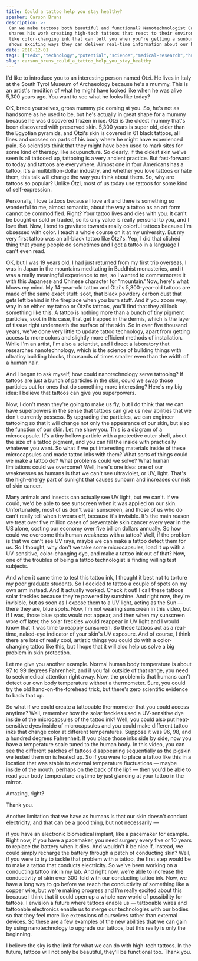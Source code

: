 ```yaml
---
title: Could a tattoo help you stay healthy?
speaker: Carson Bruns
description: >-
 Can we make tattoos both beautiful and functional? Nanotechnologist Carson Bruns
 shares his work creating high-tech tattoos that react to their environment --
 like color-changing ink that can tell you when you're getting a sunburn -- and
 shows exciting ways they can deliver real-time information about our health.
date: 2018-12-01
tags: ["tedx","technology","potential","science","medical-research","human-body","health","innovation","future","biology"]
slug: carson_bruns_could_a_tattoo_help_you_stay_healthy
---
```


I'd like to introduce you to an interesting person named Ötzi. He lives in Italy at the
South Tyrol Museum of Archaeology because he's a mummy. This is an artist's rendition of
what he might have looked like when he was alive 5,300 years ago. You want to see what he
looks like today?

OK, brace yourselves, gross mummy pic coming at you. So, he's not as handsome as he used to
be, but he's actually in great shape for a mummy because he was discovered frozen in ice.
Ötzi is the oldest mummy that's been discovered with preserved skin. 5,300 years is super
old, older than the Egyptian pyramids, and Ötzi's skin is covered in 61 black tattoos, all
lines and crosses on parts of his body where he might have experienced pain. So scientists
think that they might have been used to mark sites for some kind of therapy, like
acupuncture. So clearly, if the oldest skin we've seen is all tattooed up, tattooing is a
very ancient practice. But fast-forward to today and tattoos are everywhere. Almost one in
four Americans has a tattoo, it's a multibillion-dollar industry, and whether you love
tattoos or hate them, this talk will change the way you think about them. So, why are
tattoos so popular? Unlike Ötzi, most of us today use tattoos for some kind of
self-expression.

Personally, I love tattoos because I love art and there is something so wonderful to me,
almost romantic, about the way a tattoo as an art form cannot be commodified. Right? Your
tattoo lives and dies with you. It can't be bought or sold or traded, so its only value is
really personal to you, and I love that. Now, I tend to gravitate towards really colorful
tattoos because I'm obsessed with color. I teach a whole course on it at my university.
But my very first tattoo was an all-black tattoo like Ötzi's. Yep, I did that clichéd
thing that young people do sometimes and I got a tattoo in a language I can't even
read.

OK, but I was 19 years old, I had just returned from my first trip overseas, I was in
Japan in the mountains meditating in Buddhist monasteries, and it was a really meaningful
experience to me, so I wanted to commemorate it with this Japanese and Chinese character
for "mountain."Now, here's what blows my mind. My 14-year-old tattoo and Ötzi's
5,300-year-old tattoos are made of the same exact stuff: soot, that black powdery carbon
dust that gets left behind in the fireplace when you burn stuff. And if you zoom way, way
in on either my tattoo or Ötzi's tattoos, you'll find that they all look something like
this. A tattoo is nothing more than a bunch of tiny pigment particles, soot in this case,
that get trapped in the dermis, which is the layer of tissue right underneath the surface
of the skin. So in over five thousand years, we've done very little to update tattoo
technology, apart from getting access to more colors and slightly more efficient methods
of installation. While I'm an artist, I'm also a scientist, and I direct a laboratory that
researches nanotechnology, which is the science of building things with ultratiny building
blocks, thousands of times smaller even than the width of a human hair.

And I began to ask myself, how could nanotechnology serve tattooing? If tattoos are just a
bunch of particles in the skin, could we swap those particles out for ones that do
something more interesting? Here's my big idea: I believe that tattoos can give you
superpowers.

Now, I don't mean they're going to make us fly, but I do think that we can have
superpowers in the sense that tattoos can give us new abilities that we don't currently
possess. By upgrading the particles, we can engineer tattooing so that it will change not
only the appearance of our skin, but also the function of our skin. Let me show you. This
is a diagram of a microcapsule. It's a tiny hollow particle with a protective outer shell,
about the size of a tattoo pigment, and you can fill the inside with practically whatever
you want. So what if we put interesting materials inside of these microcapsules and made
tattoo inks with them? What sorts of things could we make a tattoo do? What problems could
we solve? What human limitations could we overcome? Well, here's one idea: one of our
weaknesses as humans is that we can't see ultraviolet, or UV, light. That's the
high-energy part of sunlight that causes sunburn and increases our risk of skin
cancer.

Many animals and insects can actually see UV light, but we can't. If we could, we'd be
able to see sunscreen when it was applied on our skin. Unfortunately, most of us don't
wear sunscreen, and those of us who do can't really tell when it wears off, because it's
invisible. It's the main reason we treat over five million cases of preventable skin
cancer every year in the US alone, costing our economy over five billion dollars annually.
So how could we overcome this human weakness with a tattoo? Well, if the problem is that
we can't see UV rays, maybe we can make a tattoo detect them for us. So I thought, why
don't we take some microcapsules, load it up with a UV-sensitive, color-changing dye, and
make a tattoo ink out of that? Now, one of the troubles of being a tattoo technologist is
finding willing test subjects.

And when it came time to test this tattoo ink, I thought it best not to torture my poor
graduate students. So I decided to tattoo a couple of spots on my own arm instead. And It
actually worked. Check it out! I call these tattoos solar freckles because they're powered
by sunshine. And right now, they're invisible, but as soon as I expose them to a UV light,
acting as the Sun — there they are, blue spots. Now, I'm not wearing sunscreen in this
video, but if I was, those blue spots would not appear, and then when my sunscreen wore
off later, the solar freckles would reappear in UV light and I would know that it was time
to reapply sunscreen. So these tattoos act as a real-time, naked-eye indicator of your
skin's UV exposure. And of course, I think there are lots of really cool, artistic things
you could do with a color-changing tattoo like this, but I hope that it will also help us
solve a big problem in skin protection.

Let me give you another example. Normal human body temperature is about 97 to 99 degrees
Fahrenheit, and if you fall outside of that range, you need to seek medical attention
right away. Now, the problem is that humans can't detect our own body temperature without
a thermometer. Sure, you could try the old hand-on-the-forehead trick, but there's zero
scientific evidence to back that up.

So what if we could create a tattooable thermometer that you could access anytime? Well,
remember how the solar freckles used a UV-sensitive dye inside of the microcapsules of the
tattoo ink? Well, you could also put heat-sensitive dyes inside of microcapsules and you
could make different tattoo inks that change color at different temperatures. Suppose it
was 96, 98, and a hundred degrees Fahrenheit. If you place those inks side by side, now
you have a temperature scale tuned to the human body. In this video, you can see the
different patches of tattoos disappearing sequentially as the pigskin we tested them on is
heated up. So if you were to place a tattoo like this in a location that was stable to
external temperature fluctuations — maybe inside of the mouth, perhaps on the back of the
lip? — then you'd be able to read your body temperature anytime by just glancing at your
tattoo in the mirror.

Amazing, right?

Thank you.

Another limitation that we have as humans is that our skin doesn't conduct electricity,
and that can be a good thing, but not necessarily —

if you have an electronic biomedical implant, like a pacemaker for example. Right now, if
you have a pacemaker, you need surgery every five or 10 years to replace the battery when
it dies. And wouldn't it be nice if, instead, we could simply recharge the battery through
a patch of conducting skin? Well, if you were to try to tackle that problem with a tattoo,
the first step would be to make a tattoo that conducts electricity. So we've been working
on a conducting tattoo ink in my lab. And right now, we're able to increase the
conductivity of skin over 300-fold with our conducting tattoo ink. Now, we have a long way
to go before we reach the conductivity of something like a copper wire, but we're making
progress and I'm really excited about this because I think that it could open up a whole
new world of possibility for tattoos. I envision a future where tattoos enable us —
tattooable wires and tattooable electronics enable us to merge our technologies with our
bodies so that they feel more like extensions of ourselves rather than external devices. So
these are a few examples of the new abilities that we can gain by using nanotechnology to
upgrade our tattoos, but this really is only the beginning.

I believe the sky is the limit for what we can do with high-tech tattoos. In the future,
tattoos will not only be beautiful, they'll be functional too. Thank you.

<!--
ad_duration=3.33
comment_count=15
event="TEDxMileHigh"
external_start_time=0
has_talk_citation=1
intro_duration=11.82
is_subtitle_required="False"
is_talk_featured="True"
language="en"
language_swap="False"
native_language="en"
number_of_related_talks=6
number_of_speakers=1
number_of_subtitled_videos=19
number_of_tags=10
number_of_talk_download_languages=19
number_of_talk_more_resources=0
number_of_talk_recommendations=0
number_of_talks_take_actions=0
post_ad_duration=0.83
published_timestamp="2019-05-14 14:54:15"
recording_date="2018-12-01"
speaker_description="Chemist, visual artist"
speaker_is_published=1
speaker_name="Carson Bruns"
talk_more_resources=[]
talk_name="Could a tattoo help you stay healthy?"
talks_tags=["tedx","technology","potential","science","medical-research","human-body","health","innovation","future","biology"]
talks_take_action=[]
url_photo_speaker="https://pe.tedcdn.com/images/ted/db5ddb9c9758ee7bcc3da447fc1599dac519f32f_254x191.jpg"
url_photo_talk="https://s3.amazonaws.com/talkstar-photos/uploads/7941a776-8f2f-4412-8fcd-15ed5e77933e/CarsonBruns_2018X-embed.jpg"
url_webpage="https://www.ted.com/talks/carson_bruns_could_a_tattoo_help_you_stay_healthy"
video_type_name="TEDx Talk"
-->
